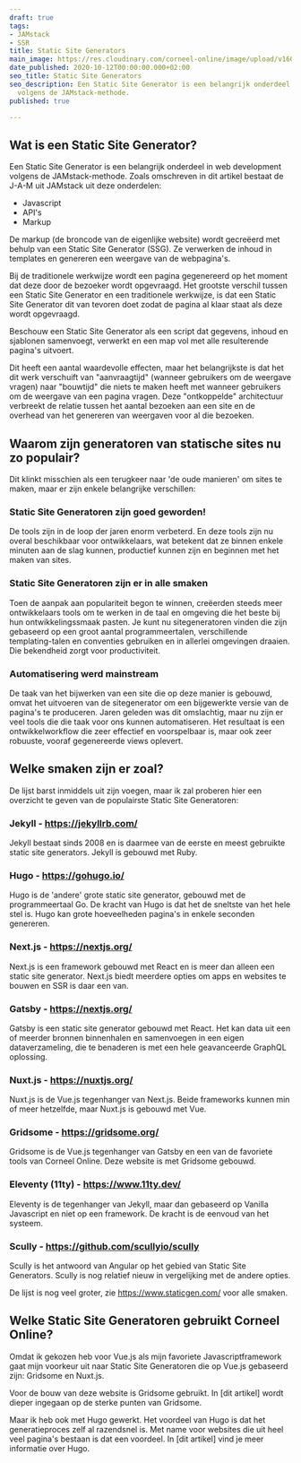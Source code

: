 ```yaml
---
draft: true
tags:
- JAMstack
- SSR
title: Static Site Generators
main_image: https://res.cloudinary.com/corneel-online/image/upload/v1603361541/corneelonline/static-site-generators_f88byr.jpg
date_published: 2020-10-12T00:00:00.000+02:00
seo_title: Static Site Generators
seo_description: Een Static Site Generator is een belangrijk onderdeel in web development
  volgens de JAMstack-methode.
published: true

---
```

## Wat is een Static Site Generator?
Een Static Site Generator is een belangrijk onderdeel in web development volgens de JAMstack-methode. Zoals omschreven in dit artikel bestaat de J-A-M uit JAMstack uit deze onderdelen:

* Javascript
* API's
* Markup

De markup (de broncode van de eigenlijke website) wordt gecreëerd met behulp van een Static Site Generator (SSG). Ze verwerken de inhoud in templates en genereren een weergave van de webpagina's.

Bij de traditionele werkwijze wordt een pagina gegenereerd op het moment dat deze door de bezoeker wordt opgevraagd. Het grootste verschil tussen een Static Site Generator en een traditionele werkwijze, is dat een Static Site Generator dit van tevoren doet zodat de pagina al klaar staat als deze wordt opgevraagd.

Beschouw een Static Site Generator als een script dat gegevens, inhoud en sjablonen samenvoegt, verwerkt en een map vol met alle resulterende pagina's uitvoert.

Dit heeft een aantal waardevolle effecten, maar het belangrijkste is dat het dit werk verschuift van "aanvraagtijd" (wanneer gebruikers om de weergave vragen) naar "bouwtijd" die niets te maken heeft met wanneer gebruikers om de weergave van een pagina vragen. Deze "ontkoppelde" architectuur verbreekt de relatie tussen het aantal bezoeken aan een site en de overhead van het genereren van weergaven voor al die bezoeken.

## Waarom zijn generatoren van statische sites nu zo populair?
Dit klinkt misschien als een terugkeer naar 'de oude manieren' om sites te maken, maar er zijn enkele belangrijke verschillen:

### Static Site Generatoren zijn goed geworden!
De tools zijn in de loop der jaren enorm verbeterd. En deze tools zijn nu overal beschikbaar voor ontwikkelaars, wat betekent dat ze binnen enkele minuten aan de slag kunnen, productief kunnen zijn en beginnen met het maken van sites.

### Static Site Generatoren zijn er in alle smaken
Toen de aanpak aan populariteit begon te winnen, creëerden steeds meer ontwikkelaars tools om te werken in de taal en omgeving die het beste bij hun ontwikkelingssmaak pasten. Je kunt nu sitegeneratoren vinden die zijn gebaseerd op een groot aantal programmeertalen, verschillende templating-talen en conventies gebruiken en in allerlei omgevingen draaien. Die bekendheid zorgt voor productiviteit.

### Automatisering werd mainstream
De taak van het bijwerken van een site die op deze manier is gebouwd, omvat het uitvoeren van de sitegenerator om een ​​bijgewerkte versie van de pagina's te produceren. Jaren geleden was dit omslachtig, maar nu zijn er veel tools die die taak voor ons kunnen automatiseren. Het resultaat is een ontwikkelworkflow die zeer effectief en voorspelbaar is, maar ook zeer robuuste, vooraf gegenereerde views oplevert.

## Welke smaken zijn er zoal?
De lijst barst inmiddels uit zijn voegen, maar ik zal proberen hier een overzicht te geven van de populairste Static Site Generatoren:

### Jekyll - https://jekyllrb.com/
Jekyll bestaat sinds 2008 en is daarmee van de eerste en meest gebruikte static site generators. Jekyll is gebouwd met Ruby.

### Hugo - https://gohugo.io/
Hugo is de 'andere' grote static site generator, gebouwd met de programmeertaal Go. De kracht van Hugo is dat het de sneltste van het hele stel is. Hugo kan grote hoeveelheden pagina's in enkele seconden genereren.

### Next.js - https://nextjs.org/
Next.js is een framework gebouwd met React en is meer dan alleen een static site generator. Next.js biedt meerdere opties om apps en websites te bouwen en SSR is daar een van.

### Gatsby - https://nextjs.org/
Gatsby is een static site generator gebouwd met React. Het kan data uit een of meerder bronnen binnenhalen en samenvoegen in een eigen dataverzameling, die te benaderen is met een hele geavanceerde GraphQL oplossing.

### Nuxt.js - https://nuxtjs.org/
Nuxt.js is de Vue.js tegenhanger van Next.js. Beide frameworks kunnen min of meer hetzelfde, maar Nuxt.js is gebouwd met Vue.

### Gridsome - https://gridsome.org/
Gridsome is de Vue.js tegenhanger van Gatsby en een van de favoriete tools van Corneel Online. Deze website is met Gridsome gebouwd.

### Eleventy (11ty) - https://www.11ty.dev/
Eleventy is de tegenhanger van Jekyll, maar dan gebaseerd op Vanilla Javascript en niet op een framework. De kracht is de eenvoud van het systeem.

### Scully - https://github.com/scullyio/scully
Scully is het antwoord van Angular op het gebied van Static Site Generators. Scully is nog relatief nieuw in vergelijking met de andere opties.

De lijst is nog veel groter, zie https://www.staticgen.com/ voor alle smaken.

## Welke Static Site Generatoren gebruikt Corneel Online?
Omdat ik gekozen heb voor Vue.js als mijn favoriete Javascriptframework gaat mijn voorkeur uit naar Static Site Generatoren die op Vue.js gebaseerd zijn: Gridsome en Nuxt.js.

Voor de bouw van deze website is Gridsome gebruikt. In [dit artikel] wordt dieper ingegaan op de sterke punten van Gridsome.

Maar ik heb ook met Hugo gewerkt. Het voordeel van Hugo is dat het generatieproces zelf al razendsnel is. Met name voor websites die uit heel veel pagina's bestaan is dat een voordeel. In [dit artikel] vind je meer informatie over Hugo.